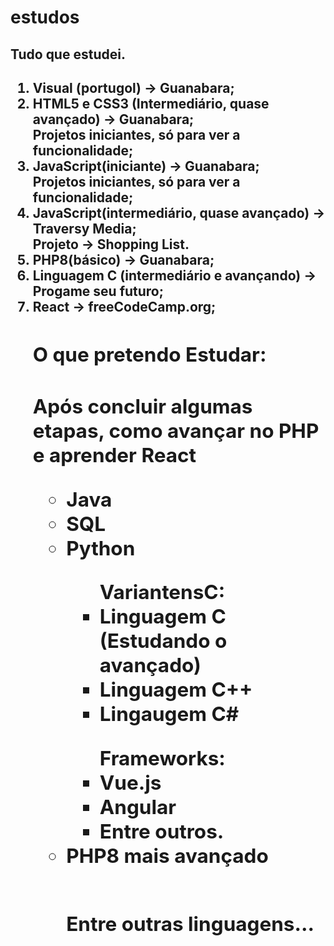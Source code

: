 # estudos

 <h2>Tudo que estudei.<h2>

 <ol type="1">
     <li>
        <strong>Visual (portugol)</strong> -> Guanabara;
     </li>
     <li>
        <strong>HTML5 e CSS3 (Intermediário, quase avançado)</strong> -> Guanabara; <br>
            Projetos iniciantes, só para ver a funcionalidade;
     </li>
     <li>
        <strong>JavaScript(iniciante)</strong> -> Guanabara; <br>
            Projetos iniciantes, só para ver a funcionalidade;
     </li>
     <li>
        <strong>JavaScript(intermediário, quase avançado)</strong> -> Traversy Media; <br>
            Projeto -> Shopping List.
     </li>
     <li>
        <strong>PHP8(básico)</strong> -> Guanabara;
     </li>
     <li>
        <strong>Linguagem C (intermediário e avançando)</strong> -> Progame seu futuro;
     </li>
    <li>
        <strong>React</strong> -> freeCodeCamp.org;
    </li>
 </ul>


<h2> O que pretendo Estudar: <h2>
<p> Após concluir algumas etapas, como avançar no PHP e aprender React </p>

<ul>
   <li>Java</li>
   <li>SQL</li>
   <li>Python</li>
   <ul>
      VariantensC:
      <li>Linguagem C (Estudando o avançado)</li>
      <li>Linguagem C++</li>
      <li>Lingaugem C#</li>
    </ul>
   <ul>
      Frameworks:
      <li>Vue.js</li>
      <li>Angular</li>
      <li>Entre outros.</li>
   </ul>
   <li>PHP8 mais avançado</li>
   <br>
   <p> Entre outras linguagens... </p>
</ul>
